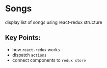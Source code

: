 # Songs
display list of songs using react-redux structure

## Key Points:
- how `react-redux` works
- dispatch `actions`
- connect components to `redux store`
